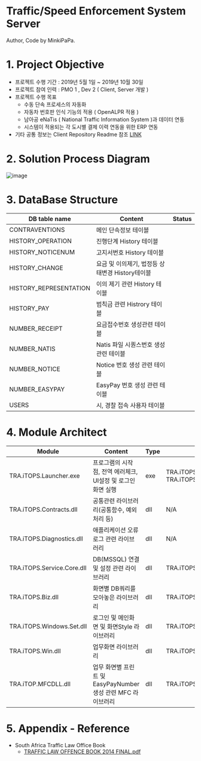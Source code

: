 # Traffic/Speed Enforcement System Server
Author, Code by MinkiPaPa.

# 1. Project Objective
   - 프로젝트 수행 기간 : 2019년 5월 1일 ~ 2019년 10월 30일
   - 프로젝트 참여 인력 : PMO 1 , Dev 2 ( Client, Server 개발 )
   - 프로젝트 수행 목표
      - 수동 단속 프로세스의 자동화
      - 자동차 번호판 인식 기능의 적용 ( OpenALPR 적용 )
      - 남아공 eNaTis ( National Traffic Information System )과 데이터 연동
      - 시스템이 적용되는 각 도시별 결제 이력 연동을 위한 ERP 연동
   - 기타 공통 정보는 Client Repository Readme 참조 [LINK](https://github.com/MinkiPaPa/04.Traffic-Enforcement-System-Client#trafficspeed-enforcement-system-client)
   
# 2. Solution Process Diagram
![image](https://user-images.githubusercontent.com/97417837/149051915-aaedd548-14dd-4596-90d7-bb174409529c.png)

# 3. DataBase Structure 
   |DB table name|Content|Status|
   |---|---|---|
   |CONTRAVENTIONS|메인 단속정보 테이블||
   |HISTORY_OPERATION|진행단계 History  테이블||
   |HISTORY_NOTICENUM|고지서번호 History 테이블||
   |HISTORY_CHANGE|요금 및 이의제기, 법정등 상태변경 History테이블||
   |HISTORY_REPRESENTATION|이의 제기 관련 History 테이블||
   |HISTORY_PAY|범칙금 관련 Histrory 테이블||
   |NUMBER_RECEIPT|요금접수번호 생성관련 테이블||
   |NUMBER_NATIS|Natis 파일 시퀀스번호 생성관련 테이블||
   |NUMBER_NOTICE|Notice 번호 생성 관련 테이블||
   |NUMBER_EASYPAY|EasyPay 번호 생성 관련 테이블||
   |USERS|시, 경찰 접속 사용자 테이블||

# 4. Module Architect
   |Module|Content|Type|Derendence|Status|
   |---|---|---|---|---|
   |TRA.iTOPS.Launcher.exe|프로그램의 시작점, 전역 에러체크, UI설정 및 로그인 화면 실행|exe|TRA.iTOPS.Contracts,  TRA.iTOPS.Windows.Set, TRA.iTOPS.Diagnostics.dll|완료|
   |TRA.iTOPS.Contracts.dll|공통관련 라이브러리(공통함수, 예외처리 등)|dll|N/A|완료|
   |TRA.iTOPS.Diagnostics.dll|애플리케이션 오류 로그 관련 라이브러리|dll|N/A|완료|
   |TRA.iTOPS.Service.Core.dll|DB(MSSQL) 연결 및 설정 관련 라이브러리|dll|TRA.iTOPS.Diagnostics.dll, TRA.iTOPS.Contracts.dll|완료|
   |TRA.iTOPS.Biz.dll|화면별 DB쿼리를 모아놓은 라이브러리|dll|TRA.iTOPS.Service.Core, TRA.iTOPS.Contracts|완료|
   |TRA.iTOPS.Windows.Set.dll|로그인 및 메인화면 및 화면Style 라이브러리|dll|TRA.iTOPS.Contracts, TRA.iTOPS.Biz|완료|
   |TRA.iTOPS.Win.dll|업무화면 라이브러리|dll|TRA.iTOPS.Windows.Set,TRA.iTOPS.Contracts,TRA.iTOPS.Biz|완료|
   |TRA.iTOP.MFCDLL.dll|업무 화면별 프린트 및 EasyPayNumber생성 관련 MFC 라이브러리|dll|TRA.iTOPS.Win|완료|

# 5. Appendix - Reference
   - South Africa Traffic Law Office Book
     - [TRAFFIC LAW OFFENCE BOOK 2014 FINAL.pdf](https://github.com/MinkiPaPa/04.Traffic-Enforcement-System-Client/files/7851510/TRAFFIC.LAW.OFFENCE.BOOK.2014.FINAL.pdf)
